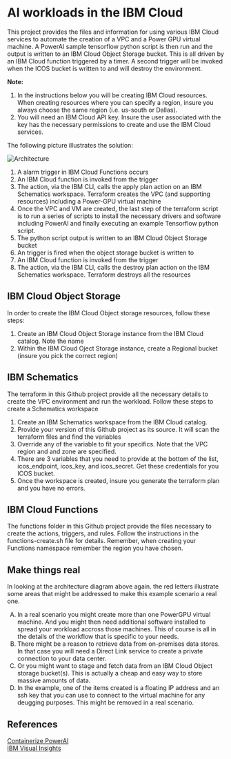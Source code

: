 # AI workloads in the IBM Cloud
This project provides the files and information for using various IBM Cloud services to automate the creation
of a VPC and a Power GPU virtual machine. A PowerAI sample tensorflow python script is then run and the output
is written to an IBM Cloud Object Storage bucket. This is all driven by an IBM Cloud function triggered by a
timer. A second trigger will be invoked when the ICOS bucket is written to and will destroy the environment. 

**Note:** 
1. In the instructions below you will be creating IBM Cloud resources. When creating resources where you can specify a region, insure you always choose the same region (i.e. us-south or Dallas).
2. You will need an IBM Cloud API key. Insure the user associated with the key has the necessary permissions to create and use the IBM Cloud services.

The following picture illustrates the solution:

![Architecture](mages/diagram.png)

1. A alarm trigger in IBM Cloud Functions occurs
2. An IBM Cloud function is invoked from the trigger
3. The action, via the IBM CLI, calls the apply plan action on an IBM Schematics workspace. Terraform creates the VPC (and supporting resources) including a Power-GPU virtual machine
4. Once the VPC and VM are created, the last step of the terraform script is to run a series of scripts to install
the necessary drivers and software including PowerAI and finally executing an example Tensorflow python script.
5. The python script output is written to an IBM Cloud Object Storage bucket
6. An trigger is fired when the object storage bucket is written to
7. An IBM Cloud function is invoked from the trigger
8. The action, via the IBM CLI, calls the destroy plan action on the IBM Schematics workspace. Terraform destroys all the resources

## IBM Cloud Object Storage
In order to create the IBM Cloud Object storage resources, follow these steps:
1. Create an IBM Cloud Object Storage instance from the IBM Cloud catalog. Note the name
2. Within the IBM Cloud Oject Storage instance, create a Regional bucket (insure you pick the correct region)

## IBM Schematics
The terraform in this Github project provide all the necessary details to create the VPC environment and run the workload. Follow these steps to create a Schematics workspace
1. Create an IBM Schematics workspace from the IBM Cloud catalog.
2. Provide your version of this Github project as its source. It will scan the terraform files and find the variables
3. Override any of the variable to fit your specifics. Note that the VPC region and and zone are specified. 
4. There are 3 variables that you need to provide at the bottom of the list, icos_endpoint, icos_key, and icos_secret. Get these credentials for you ICOS bucket.
5. Once the workspace is created, insure you generate the terraform plan and you have no errors.

## IBM Cloud Functions
The functions folder in this Github project provide the files necessary to create the actions, triggers, and rules. Follow the instructions in the functions-create.sh file for details. Remember, when creating your Functions namespace remember the region you have chosen.

## Make things real
In looking at the architecture diagram above again. the red letters illustrate some areas that might be addressed to make this example scenario a real one.
<ol type="A">
  <li>In a real scenario you might create more than one PowerGPU virtual machine. And you might then need additional software installed to spread your workload accross those machines. This of course is all in the details of the workflow that is specific to your needs.</li>
  <li>There might be a reason to retrieve data from on-premises data stores. In that case you will need a Direct Link service to create a private connection to your data center.</li>
  <li>Or you might want to stage and fetch data from an IBM Cloud Object storage bucket(s). This is actually a cheap and easy way to store massive amounts of data.</li>
  <li>In the example, one of the items created is a floating IP address and an ssh key that you can use to connect to the virtual machine for any deugging purposes. This might be removed in a real scenario.</li>
</ol>

## References
[Containerize PowerAI](https://developer.ibm.com/linuxonpower/tutorials/powerai-docker-images/)<br>
[IBM Visual Insights](https://github.com/IBM/vision-terraform)
